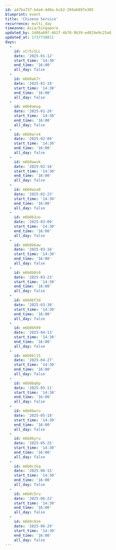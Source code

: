 ```yaml
---
id: a47ba737-b4a4-4d0a-bc62-269a6897e305
blueprint: event
title: 'Chinese Service'
recurrence: multi_day
timezone: Asia/Singapore
updated_by: 1406a60f-461f-4b70-9b39-ed819e9c25a0
updated_at: 1737738011
days:
  -
    id: vCr5iSLL
    date: '2025-01-12'
    start_time: '14:30'
    end_time: '16:00'
    all_day: false
  -
    id: m6b0ak7r
    date: '2025-01-19'
    start_time: '14:30'
    end_time: '16:00'
    all_day: false
  -
    id: m6b0amug
    date: '2025-01-26'
    start_time: '14:30'
    end_time: '16:00'
    all_day: false
  -
    id: m6b0arx4
    date: '2025-02-09'
    start_time: '14:30'
    end_time: '16:00'
    all_day: false
  -
    id: m6b0awvk
    date: '2025-02-16'
    start_time: '14:30'
    end_time: '16:00'
    all_day: false
  -
    id: m6b0aza0
    date: '2025-02-23'
    start_time: '14:30'
    end_time: '16:00'
    all_day: false
  -
    id: m6b0b1uo
    date: '2025-03-09'
    start_time: '14:30'
    end_time: '16:00'
    all_day: false
  -
    id: m6b0b6aw
    date: '2025-03-16'
    start_time: '14:30'
    end_time: '16:00'
    all_day: false
  -
    id: m6b0b8s9
    date: '2025-03-23'
    start_time: '14:30'
    end_time: '16:00'
    all_day: false
  -
    id: m6b0bf3d
    date: '2025-03-30'
    start_time: '14:30'
    end_time: '16:00'
    all_day: false
  -
    id: m6b0bh09
    date: '2025-04-13'
    start_time: '14:30'
    end_time: '16:00'
    all_day: false
  -
    id: m6b0bl15
    date: '2025-04-27'
    start_time: '14:30'
    end_time: '16:00'
    all_day: false
  -
    id: m6b0bq6p
    date: '2025-05-11'
    start_time: '14:30'
    end_time: '16:00'
    all_day: false
  -
    id: m6b0bwru
    date: '2025-05-18'
    start_time: '14:30'
    end_time: '16:00'
    all_day: false
  -
    id: m6b0byru
    date: '2025-05-25'
    start_time: '14:30'
    end_time: '16:00'
    all_day: false
  -
    id: m6b0c1kq
    date: '2025-06-15'
    start_time: '14:30'
    end_time: '16:00'
    all_day: false
  -
    id: m6b0c5ru
    date: '2025-06-22'
    start_time: '14:30'
    end_time: '16:00'
    all_day: false
  -
    id: m6b0c9zm
    date: '2025-06-29'
    start_time: '14:30'
    end_time: '16:00'
    all_day: false
---
```

